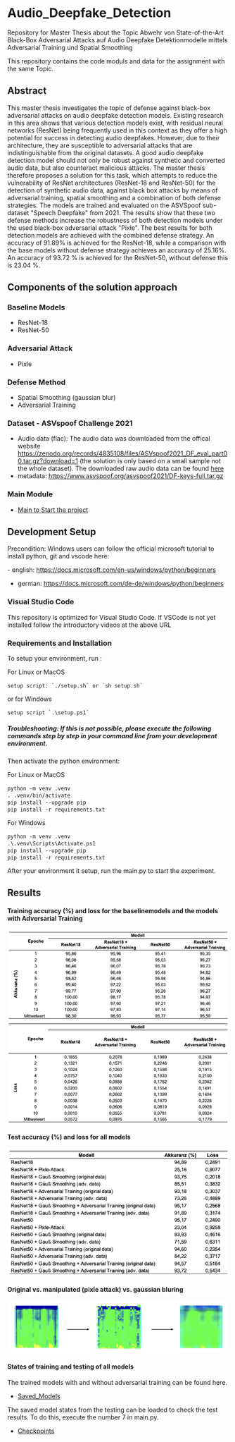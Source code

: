 # Audio_Deepfake_Detection
Repository for Master Thesis about the Topic Abwehr von State-of-the-Art Black-Box Adversarial Attacks auf Audio Deepfake Detektionmodelle mittels Adversarial Training und Spatial Smoothing

This repository contains the code moduls and data for the assignment with the same Topic.

## Abstract

This master thesis investigates the topic of defense against black-box adversarial attacks on audio deepfake detection models. Existing research in this area shows that various detection models exist, with residual neural networks (ResNet) being frequently used in this context as they offer a high potential for success in detecting audio deepfakes. However, due to their architecture, they are susceptible to adversarial attacks that are indistinguishable from the original datasets. A good audio deepfake detection model should not only be robust against synthetic and converted audio data, but also counteract malicious attacks.
The master thesis therefore proposes a solution for this task, which attempts to reduce the vulnerability of ResNet architectures (ResNet-18 and ResNet-50) for the detection of synthetic audio data, against black box attacks by means of adversarial training, spatial smoothing and a combination of both defense strategies. The models are trained and evaluated on the ASVSpoof sub-dataset "Speech Deepfake" from 2021. The results show that these two defense methods increase the robustness of both detection models under the used black-box adversarial attack "Pixle". The best results for both detection models are achieved with the combined defense strategy. An accuracy of 91.89% is achieved for the ResNet-18, while a comparison with the base models without defense strategy achieves an accuracy of 25.16%. An accuracy of 93.72 % is achieved for the ResNet-50, without defense this is 23.04 %.

## Components of the solution approach

### Baseline Models
- ResNet-18
- ResNet-50

### Adversarial Attack 
- Pixle

### Defense Method
- Spatial Smoothing (gaussian blur)
- Adversarial Training

### Dataset - ASVspoof Challenge 2021
- Audio data (flac): The audio data was downloaded from the offical website https://zenodo.org/records/4835108/files/ASVspoof2021_DF_eval_part00.tar.gz?download=1 (the solution is only based on a small sample not the whole dataset). The downloaded raw audio data can be found [here](data/flac)
- metadata: https://www.asvspoof.org/asvspoof2021/DF-keys-full.tar.gz 

### Main Module
-  [Main to Start the project](https://github.com/Kim-Kristin/Audio_Deepfake_Detection/blob/main/src/main.py)

## Development Setup 
Precondition: Windows users can follow the official microsoft tutorial to install python, git and vscode here:

​​- english: https://docs.microsoft.com/en-us/windows/python/beginners
- german: https://docs.microsoft.com/de-de/windows/python/beginners

### Visual Studio Code

This repository is optimized for Visual Studio Code. If VSCode is not yet installed follow the introductory videos at the above URL

### Requirements and Installation
To setup your environment, run :

For Linux or MacOS
```
setup script: `./setup.sh` or `sh setup.sh`

```
or for Windows
```
setup script `.\setup.ps1`
```

##### Troubleshooting: If this is not possible, please execute the following commands step by step in your command line from your development environment.

Then activate the python environment:

For Linux or MacOS

```
python -m venv .venv
. .venv/bin/activate
pip install --upgrade pip
pip install -r requirements.txt
```

For Windows
```
python -m venv .venv
.\.venv\Scripts\Activate.ps1
pip install --upgrade pip
pip install -r requirements.txt
```
After your environment it setup, run the main.py to start the experiment.


## Results

#### Training accuracy (%) and loss for the baselinemodels and the models with Adversarial Training

![trainacc](https://github.com/Kim-Kristin/Audio_Deepfake_Detection/blob/main/data/results_readme/trainacc.png)
![trainloss](https://github.com/Kim-Kristin/Audio_Deepfake_Detection/blob/main/data/results_readme/trainloss.png)


#### Test accuracy (%) and loss for all models
 
![testaccloss](https://github.com/Kim-Kristin/Audio_Deepfake_Detection/blob/main/data/results_readme/testaccloss.png)

#### Original vs. manipulated (pixle attack) vs. gaussian bluring

![imagesspectrogram](https://github.com/Kim-Kristin/Audio_Deepfake_Detection/blob/main/data/results_readme/gaussiansmoothing.png)


#### States of training and testing of all models
The trained models with and without adversarial training can be found here.
- [Saved_Models](https://github.com/Kim-Kristin/Audio_Deepfake_Detection/tree/main/model)

The saved model states from the testing can be loaded to check the test results. To do this, execute the number 7 in main.py.
- [Checkpoints](https://github.com/Kim-Kristin/Audio_Deepfake_Detection/tree/main/model/metrics)
